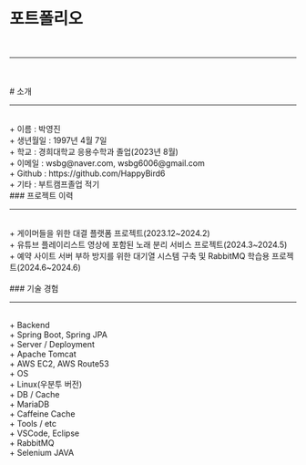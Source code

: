 # 포트폴리오 <br/>
<br/>
<hr><br/>
<br/>
# 소개 <br/>
<hr><br/>
+ 이름 : 박영진<br/>
+ 생년월일 : 1997년 4월 7일<br/>
+ 학교 : 경희대학교 응용수학과 졸업(2023년 8월)<br/>
+ 이메일 : wsbg@naver.com, wsbg6006@gmail.com<br/>
+ Github : https://github.com/HappyBird6<br/>
+ 기타 : 부트캠프졸업 적기<br/>
### 프로젝트 이력<br/>
<hr><br/>
+ 게이머들을 위한 대결 플랫폼 프로젝트(2023.12~2024.2)<br/>
+ 유튜브 플레이리스트 영상에 포함된 노래 분리 서비스 프로젝트(2024.3~2024.5)<br/>
+ 예약 사이트 서버 부하 방지를 위한 대기열 시스템 구축 및 RabbitMQ 학습용 프로젝트(2024.6~2024.6)<br/>
<br/>
### 기술 경험<br/>
<hr><br/>
+ Backend<br/>
	+ Spring Boot, Spring JPA<br/>
+ Server / Deployment<br/>
	+ Apache Tomcat<br/>
	+ AWS EC2, AWS Route53<br/>
+ OS<br/>
	+ Linux(우분투 버전)<br/>
+ DB / Cache<br/>
	+ MariaDB<br/>
	+ Caffeine Cache<br/>
+ Tools / etc<br/>
	+ VSCode, Eclipse<br/>
	+ RabbitMQ<br/>
	+ Selenium JAVA<br/>
